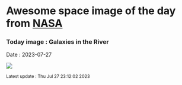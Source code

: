 
# Awesome space image of the day from [NASA](https://api.nasa.gov/)

### Today image : Galaxies in the River
Date : 2023-07-27

![](https://apod.nasa.gov/apod/image/2307/noirlab2321a_ngc1532_1024.jpg)

<small>Latest update : Thu Jul 27 23:12:02 2023</small>
        